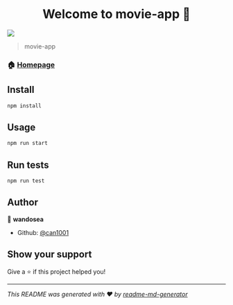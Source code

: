 <h1 align="center">Welcome to movie-app 👋</h1>
<p>
  <img src="https://img.shields.io/badge/version-0.1.0-blue.svg?cacheSeconds=2592000" />
</p>

> movie-app

### 🏠 [Homepage](https://movie-app.com)

## Install

```sh
npm install
```

## Usage

```sh
npm run start
```

## Run tests

```sh
npm run test
```

## Author

👤 **wandosea**

* Github: [@can1001](https://github.com/can1001)

## Show your support

Give a ⭐️ if this project helped you!

***
_This README was generated with ❤️ by [readme-md-generator](https://github.com/kefranabg/readme-md-generator)_